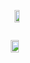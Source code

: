<div style="display: flex; justify-content: center; align-items: center; height: 100vh;">
  <div style="display: flex; flex-direction: column; align-items: center;">
    <p align="center">
      <img src="https://github-profile-trophy.vercel.app/?username=joechea-aupp&theme=onedark&title=Commit,PullRequest,Repositories" width="60%" />
    </p>

    
  <p>
      <img src="http://github-readme-streak-stats.herokuapp.com?user=joechea-aupp&theme=onedark&exclude_days=Sun%2CSat" width="80%" />
    </p>
  </div>
</div>
